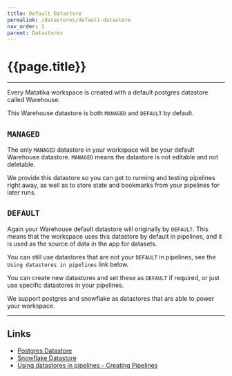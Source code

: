 ```yaml
---
title: Default Datastore
permalink: /datastores/default-datastore
nav_order: 1
parent: Datastores
---
```


# {{page.title}}

---

Every Matatika workspace is created with a default postgres datastore called Warehouse. 

This Warehouse datastore is both `MANAGED` and `DEFAULT` by default.

## `MANAGED`

The only `MANAGED` datastore in your workspace will be your default Warehouse datastore. `MANAGED` means the datastore is not editable and not deletable.

We provide this datastore so you can get to running and testing pipelines right away, as well as to store state and bookmarks from your pipelines for later runs.

## `DEFAULT`

Again your Warehouse default datastore will originally by `DEFAULT`. This means that the workspace uses this datastore by default in pipelines, and it is used as the source of data in the app for datasets.

You can still use datastores that are not your `DEFAULT` in pipelines, see the `Using datastores in pipelines` link below.

You can create new datastores and set these as `DEFAULT` if required, or just use specific datastores in your pipelines. 

We support postgres and snowflake as datastores that are able to power your workspace.

---

## Links

- [Postgres Datastore](./postgres)
- [Snowflake Datastore](./snowflake)
- [Using datastores in pipelines - Creating Pipelines]({{site.baseurl}}/tutorials/creating-pipelines)